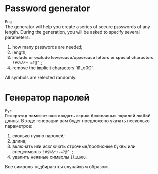 
# Password generator
`Eng` <br>
The generator will help you create a series of secure passwords of any length.  During the generation, you will be asked to specify several parameters:
1.  how many passwords are needed;
2. length;
3. include or exclude lowercase/uppercase letters or special characters `!#$%&*+-=?@^_`;
4. remove the implicit characters `il1Lo0O'.

All symbols are selected randomly.

# Генератор паролей
`Рус`<br>
Генератор поможет вам создать серию безопасных паролей любой длины.  В ходе генерации вам будет предложено указать несколько параметров:
1. сколько нужно паролей;
2. длина;
3. включать или исключать строчные/прописные буквы или спецсимволы `!#$%&*+-=?@^_`;
4. удалить неявные символы `il1Lo0O`.

Все символы подбираются случайным образом.